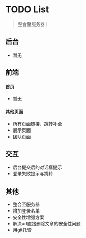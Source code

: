 # TODO List

> 整合至服务器！


## 后台

* 暂无

## 前端

#### 首页

* 暂无

#### 其他页面

* 所有页面链接、跳转补全
* 展示页面
* 团队页面

## 交互

* 后台提交后的对话框提示
* 登录失败提示与跳转

## 其他

* 整合至服务器
* 增加登录名单
* 安全性增强方案
* 解决url直接删除文章的安全性问题
* 用git托管